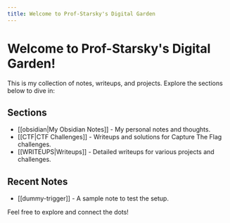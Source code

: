 ```yaml
---
title: Welcome to Prof-Starsky's Digital Garden
---
```


# Welcome to Prof-Starsky's Digital Garden!

This is my collection of notes, writeups, and projects. Explore the sections below to dive in:

## Sections

- [[obsidian|My Obsidian Notes]] - My personal notes and thoughts.
- [[CTF|CTF Challenges]] - Writeups and solutions for Capture The Flag challenges.
- [[WRITEUPS|Writeups]] - Detailed writeups for various projects and challenges.

## Recent Notes

- [[dummy-trigger]] - A sample note to test the setup.

Feel free to explore and connect the dots!
